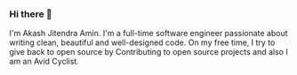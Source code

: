 ### Hi there 👋

I'm Akash Jitendra Amin. I'm a full-time software engineer passionate about writing clean, beautiful and well-designed code. On my free time, I try to give back to open source by Contributing to open source projects and also I am an Avid Cyclist.

<!--
**akashamin01/akashamin01** is a ✨ _special_ ✨ repository because its `README.md` (this file) appears on your GitHub profile.

A few fun facts about me :
- 🔭 I’m currently working on the Backend of the [LeadCRM](https://intricare.net)
- 🌱 I’m currently learning Docker & Kubernetes
- 👯 I’m looking to collaborate on JS and Java projects
- 🤔 I’m looking for help with [Meshery](https://github.com/layer5io/meshery)
- 💬 Ask me about anything dev related
- 📫 How to reach me: on my [website contact form](https://akashamin01.github.io/MY-WEBSITE/)
- 😄 Pronouns: He/him/his

-->
